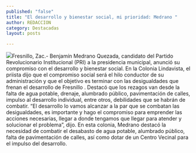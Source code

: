 ```yaml
---
published: "false"
title: "El desarrollo y bienestar social, mi prioridad: Medrano "
author: REDACCION
category: Destacadas
layout: posts

---
```


![](http://i.imgur.com/wYfPLwpm.jpg)Fresnillo, Zac.- Benjamín Medrano Quezada, candidato del Partido Revolucionario Institucional (PRI) a la presidencia municipal, anunció su compromiso con el desarrollo y bienestar social.
En la Colonia Lindavista, el priista dijo que el compromiso social será el hilo conductor de su administración y que el objetivo es terminar con las desigualdades que frenan el desarrollo de Fresnillo .
Destacó que los rezagos van desde la falta de agua potable, drenaje, alumbrado público, pavimentación de calles, impulso al desarrollo individual, entre otros, debilidades que se habrán de combatir.
“El desarrollo lo vamos alcanzar a la par que se combatan las desigualdades, es importante y hago el compromiso para emprender las acciones necesarias, llegar a donde tengamos que llegar para atender y solucionar el problema”, dijo.
En esta colonia, Medrano destacó la necesidad de combatir el desabasto de agua potable, alumbrado público, falta de pavimentación de calles, así como dotar de un Centro Vecinal para el impulso del desarrollo.
